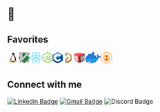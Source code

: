 # 👋

## Favorites

<a href="https://github.com/torvalds/linux"><img align="left" src="icons/linux.large-icon.png" height="26px"></img></a>
<a href="https://www.vim.org"><img align="left" src="icons/vim.large-icon.png" height="26px"></img></a>

<a href="https://reactjs.org"><img align="left" src="icons/react.large-icon.png" height="26px"></img></a>
<a href="https://nodejs.org"><img align="left" src="icons/nodejs.large-icon.png" height="26px"></img></a>
<a href="https://www.iso-9899.info/wiki/The_Standard"><img align="left" src="icons/c.large-icon.png" height="26px"></img></a>

<a href="https://www.altium.com/altium-designer"><img align="left" src="icons/altium.large-icon.png" height="26px"></img></a>
<a href="https://www.solidworks.com"><img align="left" src="icons/solidworks.large-icon.png" height="26px"></img></a>


<a href="https://www.docker.com"><img align="left" src="icons/docker.large-icon.png" height="26px"></img></a>
<a href="https://platformio.org"><img align="left" src="icons/platformio.large-icon.png" height="26px"></img></a>

<br>
<br>

## Connect with me

[![Linkedin Badge](https://img.shields.io/badge/-João%20Vitor%20Pessoa-0077b5?style=flat-square&logo=Linkedin&logoColor=white)](https://www.linkedin.com/in/jo%C3%A3o-vitor-pessoa-5017561b9/)
[![Gmail Badge](https://img.shields.io/badge/-joaovitorpessoa81@gmail.com-d65549?style=flat-square&logo=Gmail&logoColor=white&link=mailto:joaovitorpessoa81@gmail.com)](mailto:joaovitorpessoa81@gmail.com)
![Discord Badge](https://img.shields.io/badge/-Jo%C3%A3o%20Vitor%20Pessoa%230103-7289da?style=flat-square&labelColor=7289da&logo=discord&logoColor=white)
